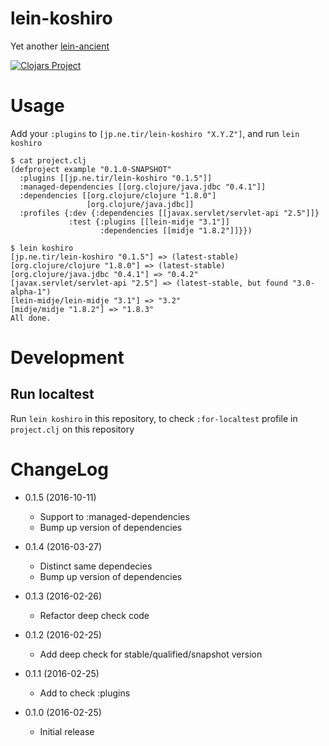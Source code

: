 # lein-koshiro

Yet another [lein-ancient](https://github.com/xsc/lein-ancient)

[![Clojars Project](https://img.shields.io/clojars/v/jp.ne.tir/lein-koshiro.svg)](https://clojars.org/jp.ne.tir/lein-koshiro)


# Usage

Add your `:plugins` to `[jp.ne.tir/lein-koshiro "X.Y.Z"]`,
and run `lein koshiro`

~~~
$ cat project.clj
(defproject example "0.1.0-SNAPSHOT"
  :plugins [[jp.ne.tir/lein-koshiro "0.1.5"]]
  :managed-dependencies [[org.clojure/java.jdbc "0.4.1"]]
  :dependencies [[org.clojure/clojure "1.8.0"]
                 [org.clojure/java.jdbc]]
  :profiles {:dev {:dependencies [[javax.servlet/servlet-api "2.5"]]}
             :test {:plugins [[lein-midje "3.1"]]
                    :dependencies [[midje "1.8.2"]]}})

$ lein koshiro
[jp.ne.tir/lein-koshiro "0.1.5"] => (latest-stable)
[org.clojure/clojure "1.8.0"] => (latest-stable)
[org.clojure/java.jdbc "0.4.1"] => "0.4.2"
[javax.servlet/servlet-api "2.5"] => (latest-stable, but found "3.0-alpha-1")
[lein-midje/lein-midje "3.1"] => "3.2"
[midje/midje "1.8.2"] => "1.8.3"
All done.
~~~

# Development

## Run localtest

Run `lein koshiro` in this repository,
to check `:for-localtest` profile in `project.clj` on this repository


# ChangeLog

- 0.1.5 (2016-10-11)
    - Support to :managed-dependencies
    - Bump up version of dependencies

- 0.1.4 (2016-03-27)
    - Distinct same dependecies
    - Bump up version of dependencies

- 0.1.3 (2016-02-26)
    - Refactor deep check code

- 0.1.2 (2016-02-25)
    - Add deep check for stable/qualified/snapshot version

- 0.1.1 (2016-02-25)
    - Add to check :plugins

- 0.1.0 (2016-02-25)
    - Initial release


